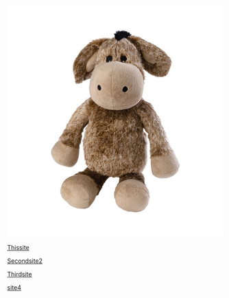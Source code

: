 ![Eseli](esel.jpg)
<p></p>

 [Thissite](index.md) 
<p> <a href="secondsite.html">Secondsite2</a>  </p>

 [Thirdsite](thirdsite.md)  

<p> <a href="site4.html">site4</a>  </p>
